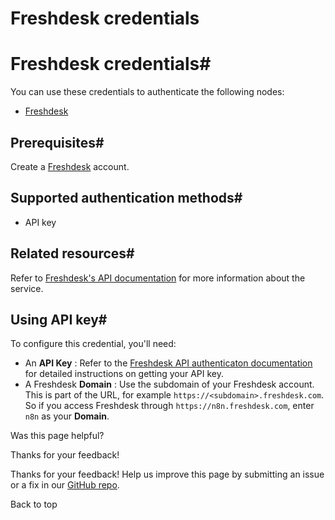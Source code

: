# Freshdesk credentials

[ ](https://github.com/n8n-io/n8n-docs/edit/main/docs/integrations/builtin/credentials/freshdesk.md "Edit this page")

# Freshdesk credentials#

You can use these credentials to authenticate the following nodes:

  * [Freshdesk](../../app-nodes/n8n-nodes-base.freshdesk/)



## Prerequisites#

Create a [Freshdesk](https://freshdesk.com/) account.

## Supported authentication methods#

  * API key



## Related resources#

Refer to [Freshdesk's API documentation](https://developers.freshdesk.com/api/) for more information about the service.

## Using API key#

To configure this credential, you'll need:

  * An **API Key** : Refer to the [Freshdesk API authenticaton documentation](https://developers.freshdesk.com/api/#authentication) for detailed instructions on getting your API key.
  * A Freshdesk **Domain** : Use the subdomain of your Freshdesk account. This is part of the URL, for example `https://<subdomain>.freshdesk.com`. So if you access Freshdesk through `https://n8n.freshdesk.com`, enter `n8n` as your **Domain**.

Was this page helpful? 

Thanks for your feedback! 

Thanks for your feedback! Help us improve this page by submitting an issue or a fix in our [GitHub repo](https://github.com/n8n-io/n8n-docs). 

Back to top 
